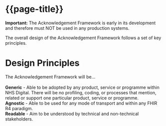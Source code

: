 # {{page-title}}

<div markdown="span" class="alert alert-warning" role="alert"><i class="fa fa-warning"></i><b> Important:</b> The Acknowledgement Framework is early in its development and therefore must NOT be used in any production systems. </div>

The overall design of the Acknowledgement Framework follows a set of key principles. 

# Design Principles

The Acknowledgement Framework will be...<br /><br />
**Generic** - Able to be adopted by any product, service or programme within NHS Digital. There will be no profiling, coding, or processes that mention, related or support one particular product, service or programme.<br />
**Agnostic** - Able to be used for any mode of transport and within any FHIR R4 paradigm. <br />
**Readable** - Aim to be understood by technical and non-technical stakeholders.


